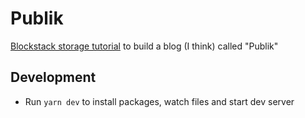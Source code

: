 # Publik

[Blockstack storage tutorial][1] to build a blog (I think) called "Publik"

## Development

* Run `yarn dev` to install packages, watch files and start dev server

[1]: https://docs.blockstack.org/browser/blockstack_storage.html
